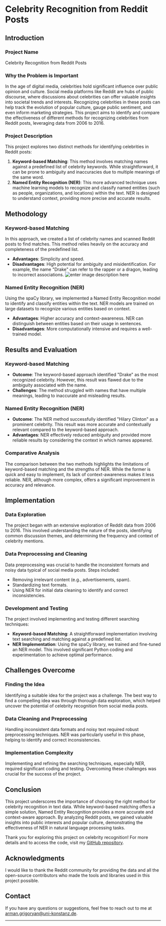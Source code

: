 
# Celebrity Recognition from Reddit Posts

## Introduction

### Project Name

Celebrity Recognition from Reddit Posts

### Why the Problem is Important

In the age of digital media, celebrities hold significant influence over public opinion and culture. Social media platforms like Reddit are hubs of public discourse, where discussions about celebrities can offer valuable insights into societal trends and interests. Recognizing celebrities in these posts can help track the evolution of popular culture, gauge public sentiment, and even inform marketing strategies. This project aims to identify and compare the effectiveness of different methods for recognizing celebrities from Reddit posts, leveraging data from 2006 to 2016.

### Project Description

This project explores two distinct methods for identifying celebrities in Reddit posts:

1. **Keyword-based Matching**: This method involves matching names against a predefined list of celebrity keywords. While straightforward, it can be prone to ambiguity and inaccuracies due to multiple meanings of the same word.
2. **Named Entity Recognition (NER)**: This more advanced technique uses machine learning models to recognize and classify named entities (such as people, organizations, and locations) within the text. NER is designed to understand context, providing more precise and accurate results.

## Methodology

### Keyword-based Matching

In this approach, we created a list of celebrity names and scanned Reddit posts to find matches. This method relies heavily on the accuracy and completeness of the predefined list. 

- **Advantages**: Simplicity and speed.
- **Disadvantages**: High potential for ambiguity and misidentification. For example, the name "Drake" can refer to the rapper or a dragon, leading to incorrect associations.
![enter image description here](https://github.com/armangrigoryan96/armangrigoryan96.github.io/blob/main/drake.png)

### Named Entity Recognition (NER)

Using the spaCy library, we implemented a Named Entity Recognition model to identify and classify entities within the text. NER models are trained on large datasets to recognize various entities based on context.

- **Advantages**: Higher accuracy and context-awareness. NER can distinguish between entities based on their usage in sentences.
- **Disadvantages**: More computationally intensive and requires a well-trained model.

## Results and Evaluation

### Keyword-based Matching

- **Outcome**: The keyword-based approach identified "Drake" as the most recognized celebrity. However, this result was flawed due to the ambiguity associated with the name.
- **Challenges**: The method struggled with names that have multiple meanings, leading to inaccurate and misleading results.

### Named Entity Recognition (NER)

- **Outcome**: The NER method successfully identified "Hilary Clinton" as a prominent celebrity. This result was more accurate and contextually relevant compared to the keyword-based approach.
- **Advantages**: NER effectively reduced ambiguity and provided more reliable results by considering the context in which names appeared.

### Comparative Analysis

The comparison between the two methods highlights the limitations of keyword-based matching and the strengths of NER. While the former is quick and easy to implement, its lack of context-awareness makes it less reliable. NER, although more complex, offers a significant improvement in accuracy and relevance.

## Implementation

### Data Exploration

The project began with an extensive exploration of Reddit data from 2006 to 2016. This involved understanding the nature of the posts, identifying common discussion themes, and determining the frequency and context of celebrity mentions.

### Data Preprocessing and Cleaning

Data preprocessing was crucial to handle the inconsistent formats and noisy data typical of social media posts. Steps included:

- Removing irrelevant content (e.g., advertisements, spam).
- Standardizing text formats.
- Using NER for initial data cleaning to identify and correct inconsistencies.

### Development and Testing

The project involved implementing and testing different searching techniques:

- **Keyword-based Matching**: A straightforward implementation involving text searching and matching against a predefined list.
- **NER Implementation**: Using the spaCy library, we trained and fine-tuned an NER model. This involved significant Python coding and experimentation to achieve optimal performance.

## Challenges Overcome

### Finding the Idea

Identifying a suitable idea for the project was a challenge. The best way to find a compelling idea was through thorough data exploration, which helped uncover the potential of celebrity recognition from social media posts.

### Data Cleaning and Preprocessing

Handling inconsistent data formats and noisy text required robust preprocessing techniques. NER was particularly useful in this phase, helping to identify and correct inconsistencies.

### Implementation Complexity

Implementing and refining the searching techniques, especially NER, required significant coding and testing. Overcoming these challenges was crucial for the success of the project.

## Conclusion

This project underscores the importance of choosing the right method for celebrity recognition in text data. While keyword-based matching offers a simple solution, Named Entity Recognition provides a more accurate and context-aware approach. By analyzing Reddit posts, we gained valuable insights into public interests and popular culture, demonstrating the effectiveness of NER in natural language processing tasks.

Thank you for exploring this project on celebrity recognition! For more details and to access the code, visit my [GitHub repository](https://github.com/yourusername/celebrity-recognition).

## Acknowledgments

I would like to thank the Reddit community for providing the data and all the open-source contributors who made the tools and libraries used in this project possible.

## Contact

If you have any questions or suggestions, feel free to reach out to me at [arman.grigoryan@uni-konstanz.de](mailto:your.email@example.com).

---
